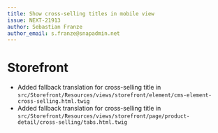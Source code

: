 ```yaml
---
title: Show cross-selling titles in mobile view
issue: NEXT-21913
author: Sebastian Franze
author_email: s.franze@snapadmin.net
---
```

# Storefront
* Added fallback translation for cross-selling title in `src/Storefront/Resources/views/storefront/element/cms-element-cross-selling.html.twig`
* Added fallback translation for cross-selling title in `src/Storefront/Resources/views/storefront/page/product-detail/cross-selling/tabs.html.twig`
